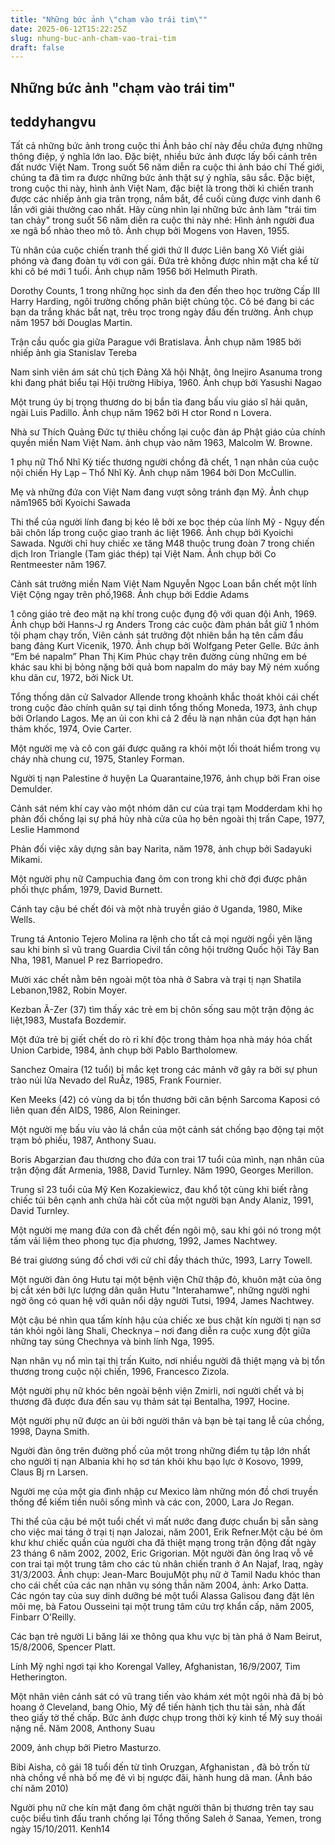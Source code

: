 ```yaml
---
title: "Những bức ảnh \"chạm vào trái tim\""
date: 2025-06-12T15:22:25Z
slug: nhung-buc-anh-cham-vao-trai-tim
draft: false
---
```


## Những bức ảnh "chạm vào trái tim"

## teddyhangvu

Tất cả những bức ảnh trong cuộc thi Ảnh bảo chí này đều chứa đựng những thông điệp, ý nghĩa lớn lao. Đặc biệt, nhiều bức ảnh được lấy bối cảnh trên đất nước Việt Nam.
Trong suốt 56 năm diễn ra cuộc thi ảnh báo chí Thế giới, chúng ta đã tìm ra được những bức ảnh thật sự ý nghĩa, sâu sắc. Đặc biệt, trong cuộc thi này, hình ảnh Việt Nam, đặc biệt là trong thời kì chiến tranh được các nhiếp ảnh gia trân trọng, nắm bắt, để cuối cùng được vinh danh 6 lần với giải thưởng cao nhất. Hãy cùng nhìn lại những bức ảnh làm "trái tim tan chảy" trong suốt 56 năm diễn ra cuộc thi này nhé:
Hình ảnh người đua xe ngã bổ nhào theo mô tô. Ảnh chụp bởi Mogens von Haven, 1955.

Tù nhân của cuộc chiến tranh thế giới thứ II được Liên bang Xô Viết giải phóng và đang đoàn tụ với con gái. Đứa trẻ không được nhìn mặt cha kể từ khi cô bé mới 1 tuổi. Ảnh chụp năm 1956 bởi Helmuth Pirath.

Dorothy Counts, 1 trong những học sinh da đen đến theo học trường Cấp III Harry Harding, ngôi trường chống phân biệt chủng tộc. Cô bé đang bi các bạn da trắng khác bắt nạt, trêu trọc trong ngày đầu đến trường. Ảnh chụp năm 1957 bởi Douglas Martin.


Trận cầu quốc gia giữa Parague với Bratislava. Ảnh chụp năm 1985 bởi nhiếp ảnh gia Stanislav Tereba 


Nam sinh viên ám sát chủ tịch Đảng Xã hội Nhật, ông Inejiro Asanuma trong khi đang phát biểu tại Hội trường Hibiya, 1960. Ảnh chụp bởi Yasushi Nagao 


Một trung úy bị trọng thương do bị bắn tỉa đang bấu viu giáo sĩ hải quân, ngài Luis Padillo. Ảnh chụp năm 1962 bởi H ctor Rond n Lovera.

Nhà sư Thích Quảng Đức tự thiêu chống lại cuộc đàn áp Phật giáo của chính quyền miền Nam Việt Nam. ảnh chụp vào năm 1963, Malcolm W. Browne. 


1 phụ nữ Thổ Nhĩ Kỳ tiếc thương người chồng đã chết, 1 nạn nhân của cuộc nội chiến Hy Lạp – Thổ Nhĩ Kỳ. Ảnh chụp năm 1964 bởi Don McCullin.

Mẹ và những đứa con Việt Nam đang vượt sông tránh đạn Mỹ. Ảnh chụp năm1965 bởi Kyoichi Sawada

Thi thể của người lính đang bị kéo lê bởi xe bọc thép của lính Mỹ - Ngụy đến bãi chôn lấp trong cuộc giao tranh ác liệt 1966. Ảnh chụp bởi Kyoichi Sawada.
Người chỉ huy chiếc xe tăng M48 thuộc trung đoàn 7 trong chiến dịch Iron Triangle (Tam giác thép) tại Việt Nam. Ảnh chụp bởi Co Rentmeester năm 1967.

Cảnh sát trưởng miền Nam Việt Nam Nguyễn Ngọc Loan bắn chết một lính Việt Cộng ngay trên phố,1968. Ảnh chụp bởi Eddie Adams

1 công giáo trẻ đeo mặt nạ khí trong cuộc đụng độ với quan đội Anh, 1969. Ảnh chụp bởi Hanns-J rg Anders 
Trong các cuộc đàm phán bắt giữ 1 nhóm tội phạm chạy trốn, Viên cảnh sát trưởng đột nhiên bắn hạ tên cầm đầu bang đảng Kurt Vicenik, 1970. Ảnh chụp bởi Wolfgang Peter Gelle. 
Bức ảnh “Em bé napalm” Phan Thị Kim Phúc chạy trên đường cùng những em bé khác sau khi bị bỏng nặng bởi quả bom napalm do máy bay Mỹ ném xuống khu dân cư, 1972, bởi Nick Ut. 

 Tổng thống dân cử Salvador Allende trong khoảnh khắc thoát khỏi cái chết trong cuộc đảo chính quân sự tại dinh tổng thống Moneda, 1973, ảnh chụp bởi Orlando Lagos.
Mẹ an ủi con khi cả 2 đều là nạn nhân của đợt hạn hán thảm khốc, 1974, Ovie Carter.


Một người mẹ và cô con gái được quăng ra khỏi một lối thoát hiểm trong vụ cháy nhà chung cư, 1975, Stanley Forman.


Người tị nạn Palestine ở huyện La Quarantaine,1976, ảnh chụp bởi Fran oise Demulder.

Cảnh sát ném khí cay vào một nhóm dân cư của trại tạm Modderdam khi họ phản đối chống lại sự phá hủy nhà cửa của họ bên ngoài thị trấn Cape, 1977, Leslie Hammond

 Phản đối việc xây dựng sân bay Narita, năm 1978, ảnh chụp bởi Sadayuki Mikami.

Một người phụ nữ Campuchia đang ôm con trong khi chờ đợi được phân phối thực phẩm, 1979, David Burnett.

Cánh tay cậu bé chết đói và một nhà truyền giáo ở Uganda, 1980, Mike Wells.

Trung tá Antonio Tejero Molina ra lệnh cho tất cả mọi người ngồi yên lặng sau khi binh sĩ vũ trang Guardia Civil tấn công hội trường Quốc hội Tây Ban Nha, 1981, Manuel P rez Barriopedro.

Mười xác chết nằm bên ngoài một tòa nhà ở Sabra và trại tị nạn Shatila Lebanon,1982, Robin Moyer.

Kezban Ã-Zer (37) tìm thấy xác trẻ em bị chôn sống sau một trận động ác liệt,1983, Mustafa Bozdemir.

Một đứa trẻ bị giết chết do rò rỉ khí độc trong thảm họa nhà máy hóa chất Union Carbide, 1984, ảnh chụp bởi Pablo Bartholomew.


Sanchez Omaira (12 tuổi) bị mắc kẹt trong các mảnh vỡ gây ra bởi sự phun trào núi lửa Nevado del RuÃz, 1985, Frank Fournier.


Ken Meeks (42) có vùng da bị tổn thương bởi căn bệnh Sarcoma Kaposi có liên quan đến AIDS, 1986, Alon Reininger.

Một người mẹ bấu víu vào lá chắn của một cảnh sát chống bạo động tại một trạm bỏ phiếu, 1987, Anthony Suau.

Boris Abgarzian đau thương cho đứa con trai 17 tuổi của mình, nạn nhân của trận động đất Armenia, 1988, David Turnley.
Năm 1990, Georges Merillon.

Trung sĩ 23 tuổi của Mỹ Ken Kozakiewicz, đau khổ tột cùng khi biết rằng chiếc túi bên cạnh anh chứa hài cốt của một người bạn Andy Alaniz, 1991, David Turnley.

Một người mẹ mang đứa con đã chết đến ngôi mộ, sau khi gói nó trong một tấm vải liệm theo phong tục địa phương, 1992, James Nachtwey.

Bé trai giương súng đồ chơi với cử chỉ đầy thách thức, 1993, Larry Towell.

Một người đàn ông Hutu tại một bệnh viện Chữ thập đỏ, khuôn mặt của ông bị cắt xén bởi lực lượng dân quân Hutu "Interahamwe", những người nghi ngờ ông có quan hệ với quân nổi dậy người Tutsi, 1994, James Nachtwey.

 Một cậu bé nhìn qua tấm kính hậu của chiếc xe bus chật kín người tị nạn sơ tán khỏi ngôi làng Shali, Checknya – nơi đang diễn ra cuộc xung đột giữa những tay súng Chechnya và binh lính Nga, 1995.

Nạn nhân vụ nổ mìn tại thị trấn Kuito, nơi nhiều người đã thiệt mạng và bị tổn thương trong cuộc nội chiến, 1996, Francesco Zizola.

Một người phụ nữ khóc bên ngoài bệnh viện Zmirli, nơi người chết và bị thương đã được đưa đến sau vụ thảm sát tại Bentalha, 1997, Hocine.

Một người phụ nữ được an ủi bởi người thân và bạn bè tại tang lễ của chồng, 1998, Dayna Smith.

Người đàn ông trên đường phố của một trong những điểm tụ tập lớn nhất cho người tị nạn Albania khi họ sơ tán khỏi khu bạo lực ở Kosovo, 1999, Claus Bj rn Larsen.

Người mẹ của một gia đình nhập cư Mexico làm những món đồ chơi truyền thống để kiếm tiền nuôi sống mình và các con, 2000, Lara Jo Regan.

Thi thể của cậu bé một tuổi chết vì mất nước đang được chuẩn bị sẵn sàng cho việc mai táng ở trại tị nạn Jalozai, năm 2001, Erik Refner.Một cậu bé ôm khư khư chiếc quần của người cha đã thiệt mạng trong trận động đất ngày 23 tháng 6 năm 2002, 2002, Eric Grigorian.
Một người đàn ông Iraq vỗ về con trai tại một trung tâm cho các tù nhân chiến tranh ở An Najaf, Iraq, ngày 31/3/2003. Ảnh chụp: Jean-Marc BoujuMột phụ nữ ở Tamil Nadu khóc than cho cái chết của các nạn nhân vụ sóng thần năm 2004, ảnh: Arko Datta.
Các ngón tay của suy dinh dưỡng bé một tuổi Alassa Galisou đang đặt lên môi mẹ, bà Fatou Ousseini tại một trung tâm cứu trợ khẩn cấp, năm 2005, Finbarr O'Reilly.

Các bạn trẻ người Li băng lái xe thông qua khu vực bị tàn phá ở Nam Beirut, 15/8/2006, Spencer Platt.

Lính Mỹ nghỉ ngơi tại kho Korengal Valley, Afghanistan, 16/9/2007, Tim Hetherington.

Một nhân viên cảnh sát có vũ trang tiến vào khám xét một ngôi nhà đã bị bỏ hoang ở Cleveland, bang Ohio, Mỹ để tiến hành tịch thu tài sản, nhà đất theo giấy tờ thế chấp. Bức ảnh được chụp trong thời kỳ kinh tế Mỹ suy thoái nặng nề. Năm 2008, Anthony Suau


2009, ảnh chụp bởi Pietro Masturzo.


Bibi Aisha, cô gái 18 tuổi đến từ tỉnh Oruzgan, Afghanistan , đã bỏ trốn từ nhà chồng về nhà bố mẹ đẻ vì bị ngược đãi, hành hung dã man. (Ảnh báo chí năm 2010)

Người phụ nữ che kín mặt đang ôm chặt người thân bị thương trên tay sau cuộc biểu tình đấu tranh chống lại Tổng thống Saleh ở Sanaa, Yemen, trong ngày 15/10/2011.
Kenh14